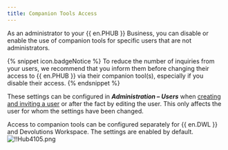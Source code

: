 ```yaml
---
title: Companion Tools Access
---
```

As an administrator to your {{ en.PHUB }} Business, you can disable or enable the use of companion tools for specific users that are not administrators.  

{% snippet icon.badgeNotice %} 
To reduce the number of inquiries from your users, we recommend that you inform them before changing their access to {{ en.PHUB }} via their companion tool(s), especially if you disable their access. 
{% endsnippet %}
 
These settings can be configured in ***Administration – Users*** when [creating and inviting a user](/hub/web-interface/hub-overview/administration/management/users/create-invite-users/) or after the fact by editing the user. This only affects the user for whom the settings have been changed.  

Access to companion tools can be configured separately for {{ en.DWL }} and Devolutions Workspace. The settings are enabled by default.  
![!!Hub4105.png](https://webdevolutions.azureedge.net/docs/en/hub/Hub4105.png) 